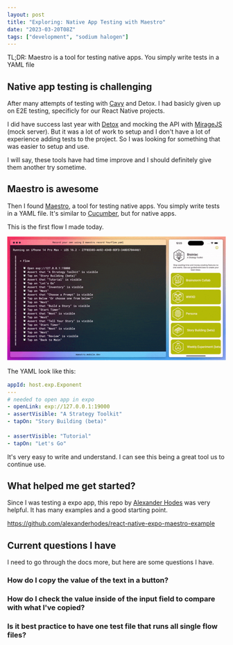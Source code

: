```yaml
---
layout: post
title: "Exploring: Native App Testing with Maestro"
date: "2023-03-20T08Z"
tags: ["development", "sodium halogen"]
---
```


TL;DR: Maestro is a tool for testing native apps. You simply write tests in a YAML file

## Native app testing is challenging

After many attempts of testing with [Cavy](https://cavy.app/) and Detox. I had basicly given up on E2E testing, specificly for our React Native projects.

I did have success last year with [Detox](https://wix.github.io/Detox/) and mocking the API with [MirageJS](https://miragejs.com/) (mock server). But it was a lot of work to setup and I don't have a lot of experience adding tests to the project. So I was looking for something that was easier to setup and use.

I will say, these tools have had time improve and I should definitely give them another try sometime.

## Maestro is awesome

Then I found [Maestro](https://maestro.mobile.dev), a tool for testing native apps. You simply write tests in a YAML file. It's similar to [Cucumber](https://cucumber.io/docs/guides/overview/), but for native apps.

This is the first flow I made today.

![Maestro](./maestro-story-building-brainiac.gif)

The YAML look like this:

```yaml
appId: host.exp.Exponent
---
# needed to open app in expo
- openLink: exp://127.0.0.1:19000
- assertVisible: "A Strategy Toolkit"
- tapOn: "Story Building (beta)"

- assertVisible: "Tutorial"
- tapOn: "Let's Go"
```

It's very easy to write and understand. I can see this being a great tool us to continue use.

## What helped me get started?

Since I was testing a expo app, this repo by [Alexander Hodes](https://github.com/alexanderhodes) was very helpful. It has many examples and a good starting point.

https://github.com/alexanderhodes/react-native-expo-maestro-example

## Current questions I have

I need to go through the docs more, but here are some questions I have.

### How do I copy the value of the text in a button?

### How do I check the value inside of the input field to compare with what I've copied?

### Is it best practice to have one test file that runs all single flow files?

